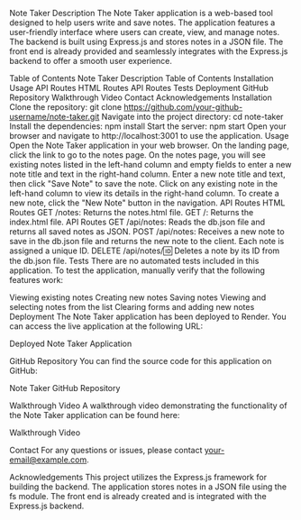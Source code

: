 Note Taker
Description
The Note Taker application is a web-based tool designed to help users write and save notes. The application features a user-friendly interface where users can create, view, and manage notes. The backend is built using Express.js and stores notes in a JSON file. The front end is already provided and seamlessly integrates with the Express.js backend to offer a smooth user experience.

Table of Contents
Note Taker
Description
Table of Contents
Installation
Usage
API Routes
HTML Routes
API Routes
Tests
Deployment
GitHub Repository
Walkthrough Video
Contact
Acknowledgements
Installation
Clone the repository:
git clone https://github.com/your-github-username/note-taker.git
Navigate into the project directory:
cd note-taker
Install the dependencies:
npm install
Start the server:
npm start
Open your browser and navigate to http://localhost:3001 to use the application.
Usage
Open the Note Taker application in your web browser.
On the landing page, click the link to go to the notes page.
On the notes page, you will see existing notes listed in the left-hand column and empty fields to enter a new note title and text in the right-hand column.
Enter a new note title and text, then click "Save Note" to save the note.
Click on any existing note in the left-hand column to view its details in the right-hand column.
To create a new note, click the "New Note" button in the navigation.
API Routes
HTML Routes
GET /notes: Returns the notes.html file.
GET /: Returns the index.html file.
API Routes
GET /api/notes: Reads the db.json file and returns all saved notes as JSON.
POST /api/notes: Receives a new note to save in the db.json file and returns the new note to the client. Each note is assigned a unique ID.
DELETE /api/notes/:id: Deletes a note by its ID from the db.json file.
Tests
There are no automated tests included in this application. To test the application, manually verify that the following features work:

Viewing existing notes
Creating new notes
Saving notes
Viewing and selecting notes from the list
Clearing forms and adding new notes
Deployment
The Note Taker application has been deployed to Render. You can access the live application at the following URL:

Deployed Note Taker Application

GitHub Repository
You can find the source code for this application on GitHub:

Note Taker GitHub Repository

Walkthrough Video
A walkthrough video demonstrating the functionality of the Note Taker application can be found here:

Walkthrough Video

Contact
For any questions or issues, please contact your-email@example.com.

Acknowledgements
This project utilizes the Express.js framework for building the backend.
The application stores notes in a JSON file using the fs module.
The front end is already created and is integrated with the Express.js backend.
